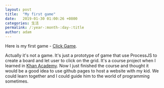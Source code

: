 ```yaml
---
layout: post
title:  "My first game"
date:   2019-01-30 01:00:26 +0800
categories: 生活
permalink: /:year-:month-:day-:title
author: adam
---
```

Here is my first game - [Click Game][click-game]. 

Actually it's not a game. It's just a prototype of game that use ProcessJS to create a board and let user to click on the grid. It's a course project when I learned in [Khan Academy][khan-academy]. Now I just finished the course and thought it would be a good idea to use github pages to host a website with my kid. We could learn together and I could guide him to the world of programming sometimes. 

[click-game]: https://shincar.github.io/games/ClickGame.html
[khan-academy]: https://www.khanacademy.org/computing/computer-programming/programming"
